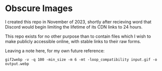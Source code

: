 # Obscure Images

I created this repo in November of 2023, shortly after recieving word that Discord would begin limiting the lifetime of its CDN links to 24 hours.

This repo exists for no other purpose than to contain files which I wish to make publicly accessible online, with stable links to their raw forms.

Leaving a note here, for my own future reference:
```
gif2webp -v -q 100 -min_size -m 6 -mt -loop_compatibility input.gif -o output.webp
```